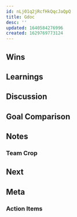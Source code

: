 ```yaml
---
id: nLj01q2jRcfHkQqcJaQpQ
title: Gdoc
desc: ''
updated: 1640584276996
created: 1629769773124
---
```


## Wins
<!-- Wins cover items that show Dendron gaining traction. This could be positive user messages in Discord, instances of Dendron spotted in the wild, or cool new use cases. Wins can also include internal changes that reduced overhead or made existing processes easier to do. Wins should not be a list of features that were just shipped, this should be covered in the [[Goals|dendron.sop.weekly-planning#goals]] section.

Example:
```markdown
- testimonial -> @SpiderBug (discord): I've been using note references every day to track my monthly goals in my daily journals and absolutely love it
- user made a new tutorial for dendron -> https://egghead.io/courses/build-a-personal-knowledge-management-system-with-dendron-b24b
- adding husky hook reduced all occurences of `.only` in codebase
``` -->

## Learnings
<!-- Things that we learned (eg. dopping databases make people sad) -->

## Discussion
<!-- Any discussion items that to bring up for this meeting -->

## Goal Comparison
<!-- Link to airtable interface for weekly planning goals -->

## Notes
<!-- Notes taken during weekly meeting -->

### Team Crop
<!-- Paste in the areas from the [[Next|handbook.sop.weekly-journal#next]] section of your journals into the [Tream Crop](https://docs.google.com/document/d/1t9IoUjKs9sDa6vR3BvwXX1leABiTnfT-f1aPupBgpyI/edit?usp=sharing). If we have time, we will go over this at the meeting. Otherwise, we will triage asynchronously after the meeting -->

## Next
<!-- Things to do after the meeting -->

## Meta
<!-- How do we improve the weekly meeting process?  -->

### Action Items
<!-- Anything else that came up that needs to be done that isn't the same scope as a goal -->


